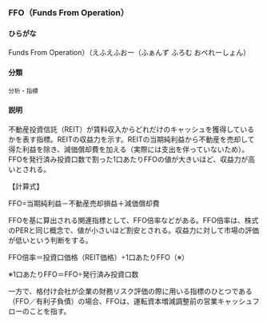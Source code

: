 <div style="display:none;">

## [あ行](securities-terms?id=あ行)
## [か行](securities-terms?id=か行)
## [さ行](securities-terms?id=さ行)
## [た行](securities-terms?id=た行)
## [な行](securities-terms?id=な行)
## [は行](securities-terms?id=は行)
## [ま行](securities-terms?id=ま行)
## [や行](securities-terms?id=や行)
## [ら行](securities-terms?id=ら行)
## [わ行](securities-terms?id=わ行)
## [英数字・記号](securities-terms?id=英数字・記号)

</div>

### FFO（Funds From Operation）

#### ひらがな

Funds From Operation）（えふえふおー（ふぁんず ふろむ おぺれーしょん）

#### 分類

`分析・指標`

#### 説明

不動産投資信託（REIT）が賃料収入からどれだけのキャッシュを獲得しているかを表す指標。REITの収益力を示す。REITの当期純利益から不動産を売却して得た利益を除き、減価償却費を加える（実際には支出を伴っていないため）。FFOを発行済み投資口数で割った1口あたりFFOの値が大きいほど、収益力が高いとされる。
【計算式】
FFO=当期純利益－不動産売却損益＋減価償却費
 
FFOを基に算出される関連指標として、FFO倍率などがある。FFO倍率は、株式のPERと同じ概念で、値が小さいほど割安とされる。収益力に対して市場の評価が低いという判断をする。
 
FFO倍率＝投資口価格（REIT価格）÷1口あたりFFO（※）
※1口あたりFFO＝FFO÷発行済み投資口数
 
一方で、格付け会社が企業の財務リスク評価の際に用いる指標のひとつである（FFO／有利子負債）の場合、FFOは、運転資本増減調整前の営業キャッシュフローのことを指す。

